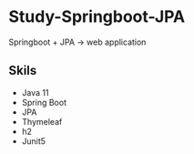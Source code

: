 # Study-Springboot-JPA
Springboot + JPA -> web application 

## Skils
- Java 11
- Spring Boot
- JPA
- Thymeleaf
- h2
- Junit5

